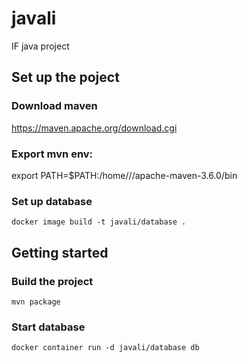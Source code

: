 # javali
IF java project

## Set up the poject

### Download maven
https://maven.apache.org/download.cgi

### Export mvn env:
export PATH=$PATH:/home/<user>/<folder>/apache-maven-3.6.0/bin

### Set up database
```
docker image build -t javali/database .
```

## Getting started

### Build the project
```
mvn package
```

### Start database
```
docker container run -d javali/database db
```